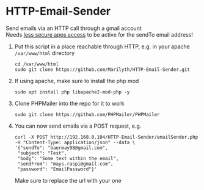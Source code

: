 # HTTP-Email-Sender
Send emails via an HTTP call through a gmail account  
Needs [less secure apps access](https://myaccount.google.com/lesssecureapps) to be active for the sendTo email address!

1. Put this script in a place reachable through HTTP, e.g. in your apache `/var/www/html` directory
    ```
    cd /var/www/html
    sudo git clone https://github.com/Marilyth/HTTP-Email-Sender.git
    ```

2. If using apache, make sure to install the php mod
    ```
    sudo apt install php libapache2-mod-php -y
    ```

3. Clone PHPMailer into the repo for it to work
    ```
    sudo git clone https://github.com/PHPMailer/PHPMailer
    ```

4. You can now send emails via a POST request, e.g.
    ```
    curl -X POST http://192.168.0.104/HTTP-Email-Sender/emailSender.php -H "Content-Type: application/json" --data \
    '{"sendTo": "baermay98@gmail.com",
     "subject": "Test",
     "body": "Some text within the email",
     "sendFrom": "mays.raspi@gmail.com",
     "password": "EmailPassword"}'
    ```
    Make sure to replace the url with your one
